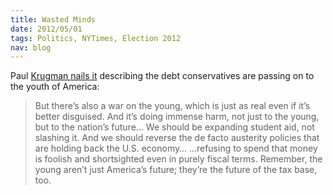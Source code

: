 ```yaml
--- 
title: Wasted Minds
date: 2012/05/01
tags: Politics, NYTimes, Election 2012
nav: blog
---
```


Paul [Krugman nails it](http://www.nytimes.com/2012/04/30/opinion/krugman-wasting-our-minds.html) describing the debt conservatives are passing on to the youth of America:
> But there’s also a war on the young, which is just as real even if it’s better disguised. And it’s doing immense harm, not just to the young, but to the nation’s future…
> We should be expanding student aid, not slashing it. And we should reverse the de facto austerity policies that are holding back the U.S. economy…
> …refusing to spend that money is foolish and shortsighted even in purely fiscal terms. Remember, the young aren’t just America’s future; they’re the future of the tax base, too.

